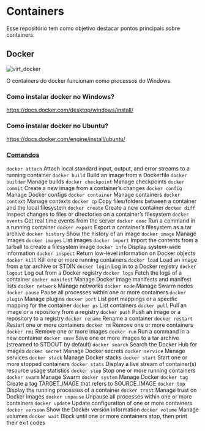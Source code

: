 # Containers

Esse repositório tem como objetivo destacar pontos principais sobre containers.

## Docker

![virt_docker](https://user-images.githubusercontent.com/41132563/154765115-020bac2d-6701-491c-b638-4f2c8c6c6020.png)

O containers do docker funcionam como processos do Windows.

### Como instalar docker no Windows? 

https://docs.docker.com/desktop/windows/install/

### Como instalar docker no Ubuntu?

https://docs.docker.com/engine/install/ubuntu/

### [Comandos](https://docs.docker.com/engine/reference/commandline/docker/)

`docker attach`	Attach local standard input, output, and error streams to a running container
`docker build`	Build an image from a Dockerfile
`docker builder`	Manage builds
`docker checkpoint`	Manage checkpoints
`docker commit`	Create a new image from a container’s changes
`docker config`	Manage Docker configs
`docker container`	Manage containers
`docker context`	Manage contexts
`docker cp`	Copy files/folders between a container and the local filesystem
`docker create`	Create a new container
`docker diff`	Inspect changes to files or directories on a container’s filesystem
`docker events`	Get real time events from the server
`docker exec`	Run a command in a running container
`docker export`	Export a container’s filesystem as a tar archive
`docker history`	Show the history of an image
`docker image`	Manage images
`docker images`	List images
`docker import`	Import the contents from a tarball to create a filesystem image
`docker info`	Display system-wide information
`docker inspect`	Return low-level information on Docker objects
`docker kill`	Kill one or more running containers
`docker load`	Load an image from a tar archive or STDIN
`docker login`	Log in to a Docker registry
`docker logout`	Log out from a Docker registry
`docker logs`	Fetch the logs of a container
`docker manifest`	Manage Docker image manifests and manifest lists
`docker network`	Manage networks
`docker node`	Manage Swarm nodes
`docker pause`	Pause all processes within one or more containers
`docker plugin`	Manage plugins
`docker port`	List port mappings or a specific mapping for the container
`docker ps`	List containers
`docker pull`	Pull an image or a repository from a registry
`docker push`	Push an image or a repository to a registry
`docker rename`	Rename a container
`docker restart`	Restart one or more containers
`docker rm`	Remove one or more containers
`docker rmi`	Remove one or more images
`docker run`	Run a command in a new container
`docker save`	Save one or more images to a tar archive (streamed to STDOUT by default)
`docker search`	Search the Docker Hub for images
`docker secret`	Manage Docker secrets
`docker service`	Manage services
`docker stack`	Manage Docker stacks
`docker start`	Start one or more stopped containers
`docker stats`	Display a live stream of container(s) resource usage statistics
`docker stop`	Stop one or more running containers
`docker swarm`	Manage Swarm
`docker system`	Manage Docker
`docker tag`	Create a tag TARGET_IMAGE that refers to SOURCE_IMAGE
`docker top`	Display the running processes of a container
`docker trust`	Manage trust on Docker images
`docker unpause`	Unpause all processes within one or more containers
`docker update`	Update configuration of one or more containers
`docker version`	Show the Docker version information
`docker volume`	Manage volumes
`docker wait`	Block until one or more containers stop, then print their exit codes
